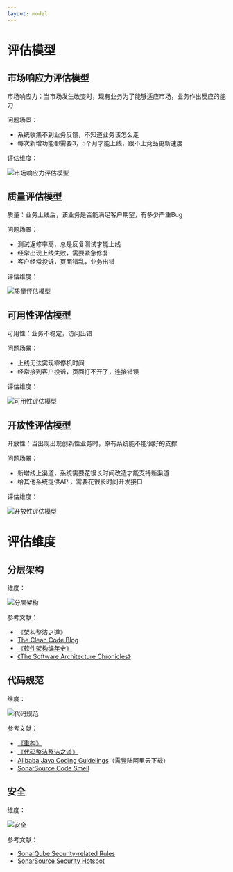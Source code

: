 ```yaml
---
layout: model
---
```


# 评估模型

## 市场响应力评估模型
市场响应力：当市场发生改变时，现有业务为了能够适应市场，业务作出反应的能力

问题场景：
- 系统收集不到业务反馈，不知道业务该怎么走
- 每次新增功能都需要3，5个月才能上线，跟不上竞品更新速度

评估维度：

![市场响应力评估模型](images/market.png)

## 质量评估模型
质量：业务上线后，该业务是否能满足客户期望，有多少严重Bug

问题场景：
- 测试返修率高，总是反复测试才能上线
- 经常出现上线失败，需要紧急修复
- 客户经常投诉，页面错乱，业务出错

评估维度：

![质量评估模型](images/quality.png)

## 可用性评估模型
可用性：业务不稳定，访问出错

问题场景：
- 上线无法实现零停机时间
- 经常接到客户投诉，页面打不开了，连接错误

评估维度：

![可用性评估模型](images/reliability.png)

## 开放性评估模型
开放性：当出现出现创新性业务时，原有系统能不能很好的支撑

问题场景：
- 新增线上渠道，系统需要花很长时间改造才能支持新渠道
- 给其他系统提供API，需要花很长时间开发接口

评估维度：

![开放性评估模型](images/openable.png)

# 评估维度

## 分层架构

维度：

![分层架构](images/分层架构.png)

参考文献：
- [《架构整洁之道》](https://book.douban.com/subject/30333919/)
- [The Clean Code Blog](https://blog.cleancoder.com/)
- [《软件架构编年史》](https://www.jianshu.com/p/b477b2cc6cfa?utm_campaign=maleskine&utm_content=note&utm_medium=seo_notes&utm_source=recommendation)
- [《The Software Architecture Chronicles》](https://herbertograca.com/2017/07/03/the-software-architecture-chronicles/)

## 代码规范

维度：

![代码规范](images/代码规范.png)

参考文献：
- [《重构》](https://book.douban.com/subject/4262627/)
- [《代码整洁整洁之道》](https://book.douban.com/subject/4199741/)
- [Alibaba Java Coding Guidelings](https://yq.aliyun.com/attachment/download/?id=5585)（需登陆阿里云下载）
- [SonarSource Code Smell](https://rules.sonarsource.com/java/type/Code%20Smell)

## 安全

维度：

![安全](images/安全.png)


参考文献：
- [SonarQube Security-related Rules](https://docs.sonarqube.org/latest/user-guide/security-rules/)
- [SonarSource Security Hotspot](https://rules.sonarsource.com/java/type/Security%20Hotspot)